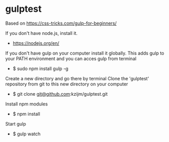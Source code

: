 # gulptest

Based on https://css-tricks.com/gulp-for-beginners/


If you don't have node.js, install it.
- https://nodejs.org/en/

If you don't have gulp on your computer install it globally.
This adds gulp to your PATH environment and you can acces gulp from terminal 
- $ sudo npm install gulp -g

Create a new directory and go there by terminal
Clone the 'gulptest' repository from git to this new directory on your computer
- $ git clone git@github.com:kzijm/gulptest.git

Install npm modules
- $ npm install

Start gulp
- $ gulp watch

